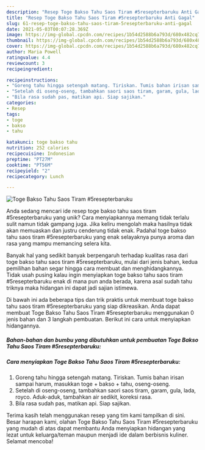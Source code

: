 ```yaml
---
description: "Resep Toge Bakso Tahu Saos Tiram #5resepterbaruku Anti Gagal"
title: "Resep Toge Bakso Tahu Saos Tiram #5resepterbaruku Anti Gagal"
slug: 61-resep-toge-bakso-tahu-saos-tiram-5resepterbaruku-anti-gagal
date: 2021-05-03T00:07:28.369Z
image: https://img-global.cpcdn.com/recipes/1b54d2588b6a793d/680x482cq70/toge-bakso-tahu-saos-tiram-5resepterbaruku-foto-resep-utama.jpg
thumbnail: https://img-global.cpcdn.com/recipes/1b54d2588b6a793d/680x482cq70/toge-bakso-tahu-saos-tiram-5resepterbaruku-foto-resep-utama.jpg
cover: https://img-global.cpcdn.com/recipes/1b54d2588b6a793d/680x482cq70/toge-bakso-tahu-saos-tiram-5resepterbaruku-foto-resep-utama.jpg
author: Maria Powell
ratingvalue: 4.4
reviewcount: 3
recipeingredient:

recipeinstructions:
- "Goreng tahu hingga setengah matang. Tiriskan. Tumis bahan irisan sampai harum, masukkan toge + bakso + tahu, oseng-oseng."
- "Setelah di oseng-oseng, tambahkan saori saos tiram, garam, gula, lada, royco. Aduk-aduk, tambahkan air sedikit, koreksi rasa."
- "Bila rasa sudah pas, matikan api. Siap sajikan."
categories:
- Resep
tags:
- toge
- bakso
- tahu

katakunci: toge bakso tahu 
nutrition: 252 calories
recipecuisine: Indonesian
preptime: "PT27M"
cooktime: "PT56M"
recipeyield: "2"
recipecategory: Lunch

---
```



![Toge Bakso Tahu Saos Tiram #5resepterbaruku](https://img-global.cpcdn.com/recipes/1b54d2588b6a793d/680x482cq70/toge-bakso-tahu-saos-tiram-5resepterbaruku-foto-resep-utama.jpg)

Anda sedang mencari ide resep toge bakso tahu saos tiram #5resepterbaruku yang unik? Cara menyiapkannya memang tidak terlalu sulit namun tidak gampang juga. Jika keliru mengolah maka hasilnya tidak akan memuaskan dan justru cenderung tidak enak. Padahal toge bakso tahu saos tiram #5resepterbaruku yang enak selayaknya punya aroma dan rasa yang mampu memancing selera kita.



Banyak hal yang sedikit banyak berpengaruh terhadap kualitas rasa dari toge bakso tahu saos tiram #5resepterbaruku, mulai dari jenis bahan, kedua pemilihan bahan segar hingga cara membuat dan menghidangkannya. Tidak usah pusing kalau ingin menyiapkan toge bakso tahu saos tiram #5resepterbaruku enak di mana pun anda berada, karena asal sudah tahu triknya maka hidangan ini dapat jadi sajian istimewa.


Di bawah ini ada beberapa tips dan trik praktis untuk membuat toge bakso tahu saos tiram #5resepterbaruku yang siap dikreasikan. Anda dapat membuat Toge Bakso Tahu Saos Tiram #5resepterbaruku menggunakan 0 jenis bahan dan 3 langkah pembuatan. Berikut ini cara untuk menyiapkan hidangannya.

<!--inarticleads1-->

##### Bahan-bahan dan bumbu yang dibutuhkan untuk pembuatan Toge Bakso Tahu Saos Tiram #5resepterbaruku:





<!--inarticleads2-->

##### Cara menyiapkan Toge Bakso Tahu Saos Tiram #5resepterbaruku:

1. Goreng tahu hingga setengah matang. Tiriskan. Tumis bahan irisan sampai harum, masukkan toge + bakso + tahu, oseng-oseng.
1. Setelah di oseng-oseng, tambahkan saori saos tiram, garam, gula, lada, royco. Aduk-aduk, tambahkan air sedikit, koreksi rasa.
1. Bila rasa sudah pas, matikan api. Siap sajikan.




Terima kasih telah menggunakan resep yang tim kami tampilkan di sini. Besar harapan kami, olahan Toge Bakso Tahu Saos Tiram #5resepterbaruku yang mudah di atas dapat membantu Anda menyiapkan hidangan yang lezat untuk keluarga/teman maupun menjadi ide dalam berbisnis kuliner. Selamat mencoba!
